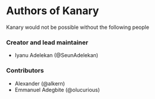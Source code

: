 # Authors of Kanary
Kanary would not be possible without the following people

### Creator and lead maintainer
- Iyanu Adelekan (@SeunAdelekan)

### Contributors
- Alexander (@alkern)
- Emmanuel Adegbite (@olucurious)
